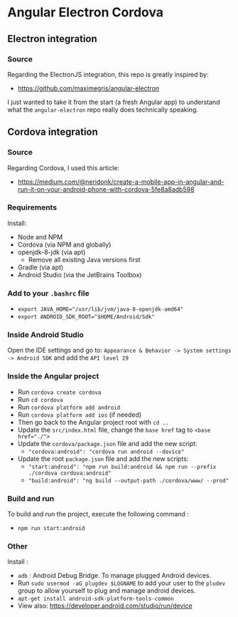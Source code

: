 # Angular Electron Cordova

## Electron integration

### Source
Regarding the ElectronJS integration, this repo is greatly inspired by:
- https://github.com/maximegris/angular-electron

I just wanted to take it from the start (a fresh Angular app) to understand what the `angular-electron` repo really does technically speaking.

## Cordova integration

### Source
Regarding Cordova, I used this article:
- https://medium.com/@neridonk/create-a-mobile-app-in-angular-and-run-it-on-your-android-phone-with-cordova-5fe8a8adb598

### Requirements
Install:
- Node and NPM
- Cordova (via NPM and globally)
- openjdk-8-jdk (via apt)
    - Remove all existing Java versions first
- Gradle (via apt)
- Android Studio (via the JetBrains Toolbox)

### Add to your `.bashrc` file
- `export JAVA_HOME="/usr/lib/jvm/java-8-openjdk-amd64"`
- `export ANDROID_SDK_ROOT="$HOME/Android/Sdk"`

### Inside Android Studio
Open the IDE settings and go to: `Appearance & Behavior -> System settings -> Android SDK` and add the `API level 29`

### Inside the Angular project
- Run `cordova create cordova`
- Run `cd cordova`
- Run `cordova platform add android` 
- Run `cordova platform add ios` (if needed)
- Then go back to the Angular project root with `cd ..`
- Update the `src/index.html` file, change the `base href` tag to `<base href="./">`
- Update the `cordova/package.json` file and add the new script: 
    - `"cordova:android": "cordova run android --device"`
- Update the root `package.json` file and add the new scripts: 
    - `"start:android": "npm run build:android && npm run --prefix ./cordova cordova:android"`
    - `"build:android": "ng build --output-path ./cordova/www/ --prod"`
    
### Build and run
To build and run the project, execute the following command :
- `npm run start:android`

### Other 
Install :
- `adb` : Android Debug Bridge. To manage plugged Android devices.
- Run `sudo usermod -aG plugdev $LOGNAME` to add your user to the `pludev` group to allow yourself to plug and manage android devices.
- `apt-get install android-sdk-platform-tools-common`
- View also: https://developer.android.com/studio/run/device

